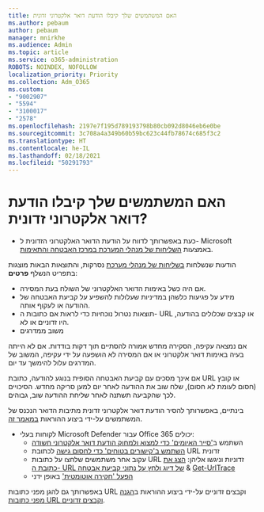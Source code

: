 ```yaml
---
title: האם המשתמשים שלך קיבלו הודעת דואר אלקטרוני זדונית
ms.author: pebaum
author: pebaum
manager: mnirkhe
ms.audience: Admin
ms.topic: article
ms.service: o365-administration
ROBOTS: NOINDEX, NOFOLLOW
localization_priority: Priority
ms.collection: Adm_O365
ms.custom:
- "9002907"
- "5594"
- "3100017"
- "2578"
ms.openlocfilehash: 2197e7f195d789193798b80cb092d8046eb6e0be
ms.sourcegitcommit: 3c708a4a349b60b59bc623c44fb78674c685f3c2
ms.translationtype: HT
ms.contentlocale: he-IL
ms.lasthandoff: 02/18/2021
ms.locfileid: "50291793"
---
```

# <a name="did-your-users-receive-malicious-email"></a>האם המשתמשים שלך קיבלו הודעת דואר אלקטרוני זדונית?

- כעת באפשרותך לדווח על הודעת הדואר האלקטרוני הזדונית ל- Microsoft באמצעות [השליחות של מנהלי המערכת במרכז האבטחה והתאימות](https://sip.protection.office.com/reportsubmission).

הודעות שנשלחות [בשליחות של מנהלי מערכת](https://sip.protection.office.com/reportsubmission) נסרקות, והתוצאות הבאות מוצגות בתפריט הנשלף **פרטים**:

- אם היה כשל באימות הדואר האלקטרוני של השולח בעת המסירה.
- מידע על פגיעות כלשהן במדיניות שעלולות להשפיע על קביעת האבטחה של ההודעה או לעקוף אותה.
- תוצאות נטרול נוכחיות כדי לראות אם כתובות ה- URL או קבצים שכלולים בהודעה, היו זדוניים או לא.
- משוב ממדרגים

אם נמצאה עקיפה, הסקירה מחדש אמורה להסתיים תוך דקות בודדות. אם לא הייתה בעיה באימות דואר אלקטרוני או אם המסירה לא הושפעה על ידי עקיפה, המשוב של המדרגים עלול להימשך עד יום.

אם אינך מסכים עם קביעת האבטחה הסופית בנוגע להודעה, כתובת URL או קובץ (חסום לעומת לא חסום), שלח שוב את ההודעה לאחר יום למען סריקה מחדש. הסיכויים לכך שהקביעה תשתנה לאחר שליחת ההודעה שוב, גבוהים.

בינתיים, באפשרותך להסיר הודעת דואר אלקטרוני זדונית מתיבות הדואר הנכנס של המשתמשים על-ידי ביצוע ההוראות [במאמר זה](https://docs.microsoft.com/microsoft-365/compliance/search-for-and-delete-messages-in-your-organization).

- לקוחות בעלי Microsoft Defender עבור Office 365 יכולים:
    - השתמש ב['סייר האיומים' כדי למצוא ולמחוק הודעת דואר אלקטרוני חשודה](https://docs.microsoft.com/microsoft-365/security/office-365-security/investigate-malicious-email-that-was-delivered)
    - [השתמש ב'קישורים בטוחים' כדי לחסום גישה](https://docs.microsoft.com/microsoft-365/security/office-365-security/atp-safe-links) לכתובת URL זדונית
    - עקוב אחר משתמשים שלחצו על כתובות URL זדוניות וניגשו אליהן: [הצג את כתובת ה- URL של דיוג ולחץ על נתוני קביעת אבטחה](https://docs.microsoft.com/microsoft-365/security/office-365-security/threat-explorer) & [Get-UrlTrace](https://docs.microsoft.com/powershell/module/exchange/get-urltrace)
    - [הפעל 'חקירה אוטומטית'](https://docs.microsoft.com/microsoft-365/security/office-365-security/automated-investigation-response-office) באופן ידני

באפשרותך גם להגן מפני כתובות URL וקבצים זדוניים על-ידי ביצוע ההוראות ב[הגנה מפני כתובות URL וקבצים זדוניים](https://docs.microsoft.com/microsoft-365/security/office-365-security/protect-against-threats).